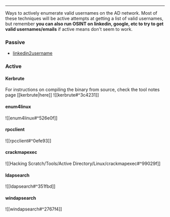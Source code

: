 -- -
Ways to actively enumerate valid usernames on the AD network. Most of these techniques will be active attempts at getting a list of valid usernames, but remember **you can also run OSINT on linkedin, google, etc to try to get valid usernames/emails** if active means don't seem to work. 
### Passive
- [linkedin2username](https://github.com/initstring/linkedin2username)
### Active
#### Kerbrute
For instructions on compiling the binary from source, check the tool notes page [[kerbrute|here]]
![[kerbrute#^3c4231]]
#### enum4linux 
![[enum4linux#^526e0f]]
#### rpcclient
![[rpcclient#^0efe93]]
#### crackmapexec
![[Hacking Scratch/Tools/Active Directory/Linux/crackmapexec#^99029f]]
#### ldapsearch
![[ldapsearch#^351fbd]]
#### windapsearch
![[windapsearch#^2767f4]]
